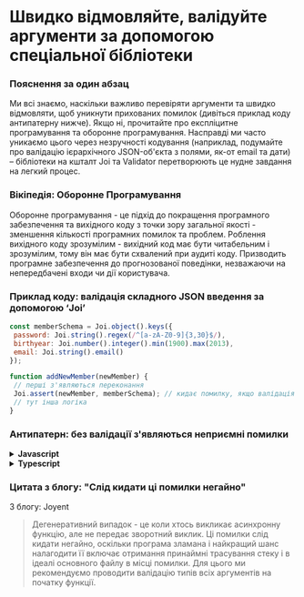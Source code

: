 # Швидко відмовляйте, валідуйте аргументи за допомогою спеціальної бібліотеки

### Пояснення за один абзац

Ми всі знаємо, наскільки важливо перевіряти аргументи та швидко відмовляти, щоб уникнути прихованих помилок (дивіться приклад коду антипатерну нижче). Якщо ні, прочитайте про експліцитне програмування та оборонне програмування. Насправді ми часто уникаємо цього через незручності кодування (наприклад, подумайте про валідацію ієрархічного JSON-об'єкта з полями, як-от email та дати) – бібліотеки на кшталт Joi та Validator перетворюють це нудне завдання на легкий процес.

### Вікіпедія: Оборонне Програмування

Оборонне програмування - це підхід до покращення програмного забезпечення та вихідного коду з точки зору загальної якості - зменшення кількості програмних помилок та проблем. Роблення вихідного коду зрозумілим - вихідний код має бути читабельним і зрозумілим, тому він має бути схвалений при аудиті коду. Призводить програмне забезпечення до прогнозованої поведінки, незважаючи на непередбачені входи чи дії користувача.

### Приклад коду: валідація складного JSON введення за допомогою ‘Joi’

```javascript
const memberSchema = Joi.object().keys({
 password: Joi.string().regex(/^[a-zA-Z0-9]{3,30}$/),
 birthyear: Joi.number().integer().min(1900).max(2013),
 email: Joi.string().email()
});

function addNewMember(newMember) {
 // перші з'являються переконання
 Joi.assert(newMember, memberSchema); // кидає помилку, якщо валідація не пройшла
 // тут інша логіка
}
```

### Антипатерн: без валідації з'являються неприємні помилки

<details>
<summary><strong>Javascript</strong></summary>

```javascript
// якщо знижка позитивна, тоді перенаправимо користувача роздрукувати його купони на знижку
function redirectToPrintDiscount(httpResponse, member, discount) {
    if (discount != 0) {
        httpResponse.redirect(`/discountPrintView/${member.id}`);
    }
}

redirectToPrintDiscount(httpResponse, someMember);
// забули передати параметр знижки, чому, біса, користувач був перенаправлений на екран зі знижкою?
```
</details>

<details>
<summary><strong>Typescript</strong></summary>

```typescript
// якщо знижка позитивна, тоді перенаправимо користувача роздрукувати його купони на знижку
function redirectToPrintDiscount(httpResponse: Response, member: Member, discount: number) {
  if (discount != 0) {
    httpResponse.redirect(`/discountPrintView/${member.id}`);
  }
}

redirectToPrintDiscount(httpResponse, someMember, -12);
// Ми передали негативний параметр знижки, чому, біса, користувач був перенаправлений на екран зі знижкою?
```
</details>

### Цитата з блогу: "Слід кидати ці помилки негайно"

З блогу: Joyent

> Дегенеративний випадок - це коли хтось викликає асинхронну функцію, але не передає зворотний виклик. Ці помилки слід кидати негайно, оскільки програма зламана і найкращий шанс налагодити її включає отримання принаймні трасування стеку і в ідеалі основного файлу в місці помилки. Для цього ми рекомендуємо проводити валідацію типів всіх аргументів на початку функції.